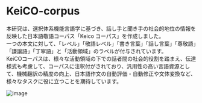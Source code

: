 # KeiCO-corpus
本研究は、選択体系機能言語学に基づき、話し手と聞き手の社会的地位の情報を反映した日本語敬語コーパス「Keico コーパス」を作成しました。  
一つの本文に対して、「レベル」「敬語レベル」「書き言葉」「話し言葉」「尊敬語」「謙譲語」「丁寧語」と「活動領域」のラベルが付与されています。  
KeiCOコーパスは、様々な活動領域の下での話者間の社会的役割を踏まえ、伝達様式も考慮して、コーパスに注釈付がされており、汎用性の高い言語資源として、機械翻訳の精度の向上、日本語作文の自動評価・自動修正や文体変換など、様々なタスクに役に立つことを期待しています。　

![image]()

